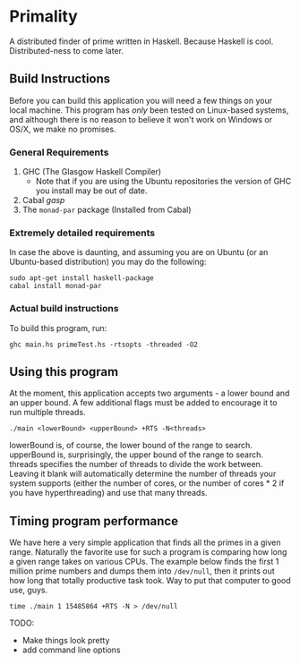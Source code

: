 # Primality
A distributed finder of prime written in Haskell. Because Haskell is cool. Distributed-ness to come later.

## Build Instructions
Before you can build this application you will need a few things on your local machine. This program has _only_ been tested on Linux-based systems, and although there is no reason to believe it won't work on Windows or OS/X, we make no promises.

### General Requirements
1. GHC (The Glasgow Haskell Compiler)
   - Note that if you are using the Ubuntu repositories the version of GHC you install may be out of date.
2. Cabal *gasp*
3. The `monad-par` package (Installed from Cabal)

### Extremely detailed requirements
In case the above is daunting, and assuming you are on Ubuntu (or an Ubuntu-based distribution) you may do the following:
```
sudo apt-get install haskell-package
cabal install monad-par
```

### Actual build instructions
To build this program, run:
```
ghc main.hs primeTest.hs -rtsopts -threaded -O2
```

## Using this program
At the moment, this application accepts two arguments - a lower bound and an upper bound. A few additional flags must be added to encourage it to run multiple threads.

```
./main <lowerBound> <upperBound> +RTS -N<threads>
```

lowerBound is, of course, the lower bound of the range to search.
upperBound is, surprisingly, the upper bound of the range to search.
threads specifies the number of threads to divide the work between. Leaving it blank will automatically determine the number of threads your system supports (either the number of cores, or the number of cores * 2 if you have hyperthreading) and use that many threads.


## Timing program performance
We have here a very simple application that finds all the primes in a given range. Naturally the favorite use for such a program is comparing how long a given range takes on various CPUs. The example below finds the first 1 million prime numbers and dumps them into `/dev/null`, then it prints out how long that totally productive task took. Way to put that computer to good use, guys.

```
time ./main 1 15485864 +RTS -N > /dev/null
```

TODO:
- Make things look pretty
- add command line options
